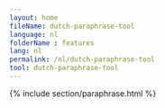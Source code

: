 ```yaml
---
layout: home
fileName: dutch-paraphrase-tool
language: nl
folderName : features
lang: nl
permalink: /nl/dutch-paraphrase-tool
tool: dutch-paraphrase-tool
---
```

{% include section/paraphrase.html %}